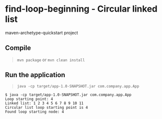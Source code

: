 # find-loop-beginning - Circular linked list

maven-archetype-quickstart project

## Compile

> `mvn package` or `mvn clean install`

## Run the application

> `java -cp target/app-1.0-SNAPSHOT.jar com.company.app.App`

```
$ java -cp target/app-1.0-SNAPSHOT.jar com.company.app.App
Loop starting point: 4
Linked list: 1 2 3 4 5 6 7 8 9 10 11 
Circular list loop starting point is 4
Found loop starting node: 4
```
